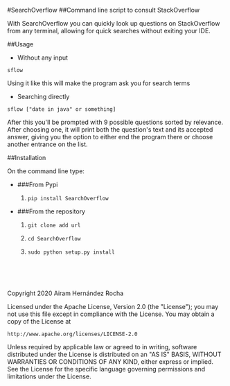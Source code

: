 #SearchOverflow
##Command line script to consult StackOverflow

With SearchOverflow you can quickly look up questions on StackOverflow from any terminal, allowing for quick searches without exiting your IDE.

##Usage
* Without any input

` sflow ` 
  
  Using it like this will make the program ask you for search terms
  
* Searching directly

`sflow ["date in java" or something]`

After this you'll be prompted with 9 possible questions sorted by relevance. After choosing one, it will print both the question's text and its accepted answer, giving you the option to either end the program there or choose another entrance on the list.

##Installation

On the command line type:

* ###From Pypi

  1. `pip install SearchOverflow`

* ###From the repository 

  1. `git clone add url`

  2. `cd SearchOverflow`

  3. `sudo python setup.py install`





<br>
<br>
<br>


Copyright 2020 Airam Hernández Rocha

Licensed under the Apache License, Version 2.0 (the "License");
you may not use this file except in compliance with the License.
You may obtain a copy of the License at

    http://www.apache.org/licenses/LICENSE-2.0

Unless required by applicable law or agreed to in writing, software
distributed under the License is distributed on an "AS IS" BASIS,
WITHOUT WARRANTIES OR CONDITIONS OF ANY KIND, either express or implied.
See the License for the specific language governing permissions and
limitations under the License.